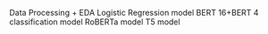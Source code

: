Data Processing + EDA
Logistic Regression model
BERT 16+BERT 4 classification model
RoBERTa model
T5 model

